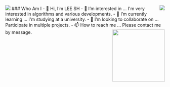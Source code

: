 <img align='right' src="http://mazassumnida.wtf/api/v2/generate_badge?boj=gkakcl74">
<a href="https://hits.seeyoufarm.com"><img src="https://hits.seeyoufarm.com/api/count/incr/badge.svg?url=https%3A%2F%2Fgithub.com%2Fgkakcl74&count_bg=%2379C83D&title_bg=%23555555&icon=hitachi.svg&icon_color=%23E7E7E7&title=hits&edge_flat=false"/></a>
### Who Am I
- 👋 Hi, I’m LEE SH 
- 👀 I’m interested in ... I'm very interested in algorithms and various developments.
- 🌱 I’m currently learning ... I'm studying at a university. 
- 💞️ I’m looking to collaborate on ... Participate in multiple projects.
- 📫 How to reach me ... Please contact me by message.
<img align='right' src="https://github-readme-stats.vercel.app/api?username=gkakcl74" height="165">


<!---
gkakcl74/gkakcl74 is a ✨ special ✨ repository because its `README.md` (this file) appears on your GitHub profile.
You can click the Preview link to take a look at your changes.
--->
